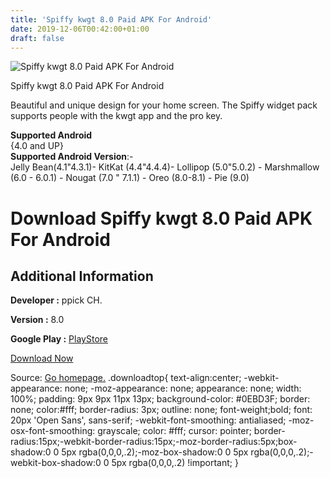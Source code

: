 ```yaml
---
title: 'Spiffy kwgt 8.0 Paid APK For Android'
date: 2019-12-06T00:42:00+01:00
draft: false
---
```


![Spiffy kwgt 8.0 Paid APK For Android](https://i0.wp.com/apkhome.net/wp-content/uploads/2019/12/Spiffy-kwgt-8.0-Paid.png "Spiffy kwgt 8.0 Paid APK For Android")

  

Spiffy kwgt 8.0 Paid APK For Android

Beautiful and unique design for your home screen. The Spiffy widget pack supports people with the kwgt app and the pro key.

**Supported Android**  
{4.0 and UP}  
**Supported Android Version**:-  
Jelly Bean(4.1"4.3.1)- KitKat (4.4"4.4.4)- Lollipop (5.0"5.0.2) - Marshmallow (6.0 - 6.0.1) - Nougat (7.0 " 7.1.1) - Oreo (8.0-8.1) - Pie (9.0)

Download Spiffy kwgt 8.0 Paid APK For Android
=============================================

Additional Information
----------------------

**Developer :** ppick CH.

**Version :** 8.0

**Google Play :** [PlayStore](https://play.google.com/store/apps/details?id=spiffy.kustom.pack)

  

[Download Now](https://store4app.co/post/spiffy-kwgt-8-0-paid-apk-for-android_1575304770)

  
Source: [Go homepage.](https://store4app.co/post/spiffy-kwgt-8-0-paid-apk-for-android_1575304770) .downloadtop{ text-align:center; -webkit-appearance: none; -moz-appearance: none; appearance: none; width: 100%; padding: 9px 9px 11px 13px; background-color: #0EBD3F; border: none; color:#fff; border-radius: 3px; outline: none; font-weight;bold; font: 20px 'Open Sans', sans-serif; -webkit-font-smoothing: antialiased; -moz-osx-font-smoothing: grayscale; color: #fff; cursor: pointer; border-radius:15px;-webkit-border-radius:15px;-moz-border-radius:5px;box-shadow:0 0 5px rgba(0,0,0,.2);-moz-box-shadow:0 0 5px rgba(0,0,0,.2);-webkit-box-shadow:0 0 5px rgba(0,0,0,.2) !important; }